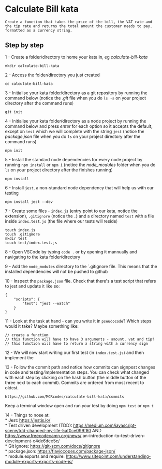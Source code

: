 # Calculate Bill kata

 `Create a function that takes the price of the bill, the VAT rate and the tip rate and returns the total amount the customer needs to pay, formatted as a currency string. `

## Step by step

1 - Create a folder/directory to home your kata in, eg *calculate-bill-kata*

    mkdir calculate-bill-kata

2 -  Access the folder/directory you just created

    cd calculate-bill-kata

3 - Initialise your kata folder/directory as a git repository by running the command below (notice the *.git* file when you do `ls -a` on your project directory after the command runs)

    git init

4 - Initialise your kata folder/directory as a node project by running the command below and press *enter* for each option so it accepts the default, except on `test` which we will complete with the string `jest` (notice the *package.json* file when you do `ls` on your project directory after the command runs)

    npm init

5 - Install the standard node dependencies for every node project by running `npm install` or `npm i` (notice the *node_modules* folder when you do `ls` on your project directory after the finishes running)

    npm install

6 - Install `jest`, a non-standard node dependency that will help us with our testing

    npm install jest --dev

7 - Create some files - `index.js` (entry point to our kata, notice the extension), `.gitignore` (notice the `.`) and a directory named `test` with a file inside `index.test.js` (the file where our tests will reside)

    touch index.js
    touch .gitignore
    mkdir test
    touch test/index.test.js

8 - Open VSCode by typing `code .` or by opening it mannually and navigating to the kata folder/directory

9 - Add the `node_modules` directory to the `.gitignore file. This means that the installed dependencies will not be pushed to github

10 - Inspect the `package.json` file. Check that there's a test script that refers to jest and update it like so:

    {
        "scripts": {
            "test": "jest --watch"
        }
    }

11 - Look at the task at hand - can you write it in `pseudocode`? Which steps would it take? Maybe something like:

    // create a function
    // this function will have to have 3 arguments - amount, vat and tip?
    // this function will have to return a string with a currency sign

12 - We will now start writing our first test (in `index.test.js`) and then implement the 

13 - Follow the commit path and notice how commits can signpost changes in code and testing/implementation steps. You can check what changed with each step by clicking on the hash button (the middle button of the three next to each commit). Commits are ordered from most recent to oldest.

    https://github.com/MCRcodes/calculate-bill-kata/commits

Keep a terminal window open and run your test by doing `npm test` or `npm t`

14 - Things to nose at:  
    * Jest: https://jestjs.io/  
    * Test driven development (TDD): https://medium.com/javascript-scene/tdd-changed-my-life-5af0ce099f80 AND https://www.freecodecamp.org/news/  an-introduction-to-test-driven-development-c4de6dce5c/  
    * Git ignore: https://git-scm.com/docs/gitignore  
    * package.json: https://flaviocopes.com/package-json/   
    * module.exports and require: https://www.sitepoint.com/understanding-module-exports-exports-node-js/

